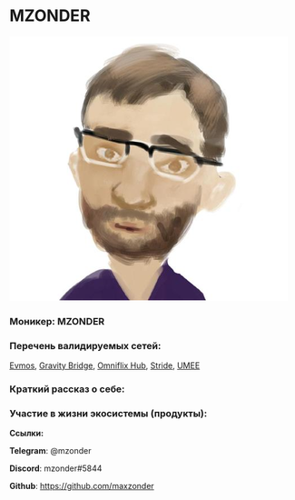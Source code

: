 # MZONDER

<img src="../../.gitbook/assets/image (3).png" alt="" data-size="original">

### **Моникер:** MZONDER

### **Перечень валидируемых сетей:**

[Evmos](../../cosmobook/evmos.md), [Gravity Bridge](../../cosmobook/gravity-bridge.md), [Omniflix Hub](../../cosmobook/omniflix.md), [Stride](../../readme/stride.md), [UMEE](../../readme/umee.md)

### **Краткий рассказ о себе:**



### **Участие в жизни экосистемы (продукты):**



**Ссылки:**

**Telegram**: @mzonder&#x20;

**Discord**: mzonder#5844

**Github**: https://github.com/maxzonder
